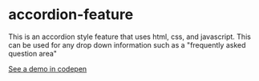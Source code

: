 # accordion-feature

This is an accordion style feature that uses html, css, and javascript. This can be used for any drop down information such as a "frequently asked question area"

[See a demo in codepen](http://codepen.io/Jcrawshaw/pen/XKdzRe "Codepen Accordion Feature")

